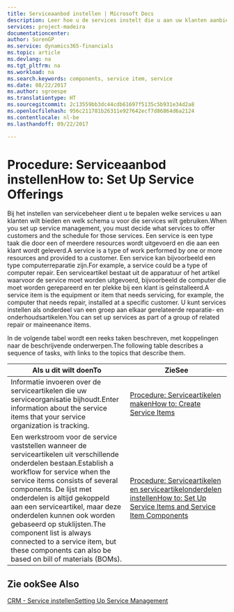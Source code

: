 ```yaml
---
title: Serviceaanbod instellen | Microsoft Docs
description: Leer hoe u de services instelt die u aan uw klanten aanbiedt.
services: project-madeira
documentationcenter: 
author: SorenGP
ms.service: dynamics365-financials
ms.topic: article
ms.devlang: na
ms.tgt_pltfrm: na
ms.workload: na
ms.search.keywords: components, service item, service
ms.date: 08/22/2017
ms.author: sgroespe
ms.translationtype: HT
ms.sourcegitcommit: 2c13559bb3dc44cdb61697f5135c5b931e34d2a8
ms.openlocfilehash: 956c211781b26311e927642ecf7d86864d6a2124
ms.contentlocale: nl-be
ms.lasthandoff: 09/22/2017

---
```


# <a name="how-to-set-up-service-offerings"></a><span data-ttu-id="aad52-103">Procedure: Serviceaanbod instellen</span><span class="sxs-lookup"><span data-stu-id="aad52-103">How to: Set Up Service Offerings</span></span>
<span data-ttu-id="aad52-104">Bij het instellen van servicebeheer dient u te bepalen welke services u aan klanten wilt bieden en welk schema u voor die services wilt gebruiken.</span><span class="sxs-lookup"><span data-stu-id="aad52-104">When you set up service management, you must decide what services to offer customers and the schedule for those services.</span></span> <span data-ttu-id="aad52-105">Een service is een type taak die door een of meerdere resources wordt uitgevoerd en die aan een klant wordt geleverd.</span><span class="sxs-lookup"><span data-stu-id="aad52-105">A service is a type of work performed by one or more resources and provided to a customer.</span></span> <span data-ttu-id="aad52-106">Een service kan bijvoorbeeld een type computerreparatie zijn.</span><span class="sxs-lookup"><span data-stu-id="aad52-106">For example, a service could be a type of computer repair.</span></span> <span data-ttu-id="aad52-107">Een serviceartikel bestaat uit de apparatuur of het artikel waarvoor de service moet worden uitgevoerd, bijvoorbeeld de computer die moet worden gerepareerd en ter plekke bij een klant is geïnstalleerd.</span><span class="sxs-lookup"><span data-stu-id="aad52-107">A service item is the equipment or item that needs servicing, for example, the computer that needs repair, installed at a specific customer.</span></span> <span data-ttu-id="aad52-108">U kunt services instellen als onderdeel van een groep aan elkaar gerelateerde reparatie- en onderhoudsartikelen.</span><span class="sxs-lookup"><span data-stu-id="aad52-108">You can set up services as part of a group of related repair or maineenance items.</span></span>  
  
<span data-ttu-id="aad52-109">In de volgende tabel wordt een reeks taken beschreven, met koppelingen naar de beschrijvende onderwerpen.</span><span class="sxs-lookup"><span data-stu-id="aad52-109">The following table describes a sequence of tasks, with links to the topics that describe them.</span></span>  
  
|<span data-ttu-id="aad52-110">**Als u dit wilt doen**</span><span class="sxs-lookup"><span data-stu-id="aad52-110">**To**</span></span>|<span data-ttu-id="aad52-111">**Zie**</span><span class="sxs-lookup"><span data-stu-id="aad52-111">**See**</span></span>|  
|------------|-------------|  
|<span data-ttu-id="aad52-112">Informatie invoeren over de serviceartikelen die uw serviceorganisatie bijhoudt.</span><span class="sxs-lookup"><span data-stu-id="aad52-112">Enter information about the service items that your service organization is tracking.</span></span>|[<span data-ttu-id="aad52-113">Procedure: Serviceartikelen maken</span><span class="sxs-lookup"><span data-stu-id="aad52-113">How to: Create Service Items</span></span>](service-how-to-create-service-items.md)|  
|<span data-ttu-id="aad52-114">Een werkstroom voor de service vaststellen wanneer de serviceartikelen uit verschillende onderdelen bestaan.</span><span class="sxs-lookup"><span data-stu-id="aad52-114">Establish a workflow for service when the service items consists of several components.</span></span> <span data-ttu-id="aad52-115">De lijst met onderdelen is altijd gekoppeld aan een serviceartikel, maar deze onderdelen kunnen ook worden gebaseerd op stuklijsten.</span><span class="sxs-lookup"><span data-stu-id="aad52-115">The component list is always connected to a service item, but these components can also be based on bill of materials (BOMs).</span></span>|[<span data-ttu-id="aad52-116">Procedure: Serviceartikelen en serviceartikelonderdelen instellen</span><span class="sxs-lookup"><span data-stu-id="aad52-116">How to: Set Up Service Items and Service Item Components</span></span>](service-how-setup-service-items.md)|  
  
## <a name="see-also"></a><span data-ttu-id="aad52-117">Zie ook</span><span class="sxs-lookup"><span data-stu-id="aad52-117">See Also</span></span>  
[<span data-ttu-id="aad52-118">CRM - Service instellen</span><span class="sxs-lookup"><span data-stu-id="aad52-118">Setting Up Service Management</span></span>](service-setup-service.md)   
